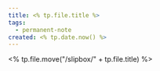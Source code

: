 ```yaml
---
title: <% tp.file.title %>
tags:
  - permanent-note
created: <% tp.date.now() %>
---
```


<% tp.file.move("/slipbox/" + tp.file.title) %>